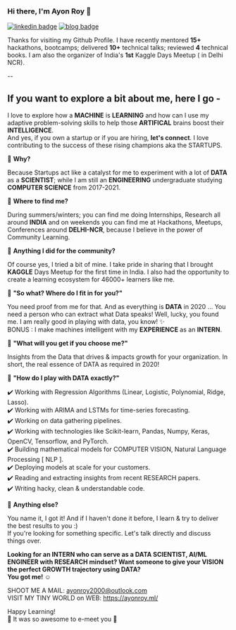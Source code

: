 ### Hi there, I'm Ayon Roy 👋

[![linkedin badge](https://img.shields.io/badge/LinkedIn-ayonroy2000-0077b5?style=flat-square&logo=linkedin)](https://www.linkedin.com/in/ayonroy2000/)
[![blog badge](https://img.shields.io/badge/PortfolioWebiste-ayonroy.ml-1f425f?style=flat-square)](https://ayonroy.ml)

Thanks for visiting my Github Profile. I have recently mentored **15+** hackathons, bootcamps; delivered **10+** technical talks; reviewed **4** technical books. I am also the organizer of India's **1st** Kaggle Days Meetup ( in Delhi NCR).

--

## If you want to explore a bit about me, here I go -

I love to explore how a **MACHINE** is **LEARNING** and how can I use my adaptive problem-solving skills to help those **ARTIFICAL** brains boost their **INTELLIGENCE**.  
And yes, if you own a startup or if you are hiring, **let's connect**. I love contributing to the success of these rising champions aka the STARTUPS.  
  
📌 **Why?** 

Because Startups act like a catalyst for me to experiment with a lot of **DATA** as a **SCIENTIST**; while I am still an **ENGINEERING** undergraduate studying **COMPUTER SCIENCE** from 2017-2021.  
  
📌 **Where to find me?**  

During summers/winters; you can find me doing Internships, Research all around **INDIA** and on weekends you can find me at Hackathons, Meetups, Conferences around **DELHI-NCR**, because I believe in the power of Community Learning.  
 
📌 **Anything I did for the community?**  

Of course yes, I tried a bit of mine. I take pride in sharing that I brought **KAGGLE** Days Meetup for the first time in India. I also had the opportunity to create a learning ecosystem for 46000+ learners like me.  
  
📌 **"So what? Where do I fit in for you?"** 

You need proof from me for that. And as everything is **DATA** in 2020 ... You need a person who can extract what Data speaks! Well, lucky, you found me. I am really good in playing with data, you know! ✨  
BONUS : I make machines intelligent with my **EXPERIENCE** as an **INTERN**.  
  
📌 **"What will you get if you choose me?"**  

Insights from the Data that drives & impacts growth for your organization. In short, the real essence of DATA as required in 2020!  
  
📌 **"How do I play with DATA exactly?"**

✔️ Working with Regression Algorithms (Linear, Logistic, Polynomial, Ridge, Lasso).  
✔️ Working with ARIMA and LSTMs for time-series forecasting.  
✔️ Working on data gathering pipelines.  
✔️ Working with technologies like Scikit-learn, Pandas, Numpy, Keras, OpenCV, Tensorflow, and PyTorch.  
✔️ Building mathematical models for COMPUTER VISION, Natural Language Processing [ NLP ].  
✔️ Deploying models at scale for your customers.  
✔️ Reading and extracting insights from recent RESEARCH papers.  
✔️ Writing hacky, clean & understandable code.  
  
📌 **Anything else?** 

You name it, I got it! And if I haven't done it before, I learn & try to deliver the best results to you :)  
If you're looking for something specific. Let's talk directly and discuss things over.  

**Looking for an INTERN who can serve as a DATA SCIENTIST, AI/ML ENGINEER with RESEARCH mindset? Want someone to give your VISION the perfect GROWTH trajectory using DATA? \
You got me! ☺️**  
  
SHOOT ME A MAIL: ayonroy2000@outlook.com  
VISIT MY TINY WORLD on WEB: https://ayonroy.ml/  
  
Happy Learning!  
🤩 It was so awesome to e-meet you 🤩
